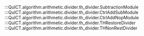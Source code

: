 :::QuICT.algorithm.arithmetic.divider.th_divider.SubtractionModule
:::QuICT.algorithm.arithmetic.divider.th_divider.CtrlAddSubModule
:::QuICT.algorithm.arithmetic.divider.th_divider.CtrlAddNopModule
:::QuICT.algorithm.arithmetic.divider.th_divider.THRestoreDivider
:::QuICT.algorithm.arithmetic.divider.th_divider.THNonRestDivider
